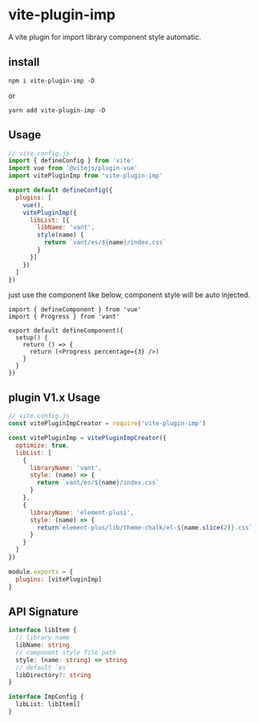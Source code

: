# vite-plugin-imp

A vite plugin for import library component style automatic.  
## install
```
npm i vite-plugin-imp -D
```
or
```
yarn add vite-plugin-imp -D
```
## Usage
```js
// vite.config.js
import { defineConfig } from 'vite'
import vue from '@vitejs/plugin-vue'
import vitePluginImp from 'vite-plugin-imp'

export default defineConfig({
  plugins: [
    vue(), 
    vitePluginImp({
      libList: [{
        libName: 'vant',
        style(name) {
          return `vant/es/${name}/index.css`
        }
      }]
    })
  ]
})
```

just use the component like below, component style will be auto injected.

``` tsx
import { defineComponent } from 'vue'
import { Progress } from 'vant'

export default defineComponent({
  setup() {
    return () => {
      return (<Progress percentage={3} />)
    }
  }
})
```

## plugin V1.x Usage

``` js
// vite.config.js
const vitePluginImpCreator = require('vite-plugin-imp')

const vitePluginImp = vitePluginImpCreator({
  optimize: true,
  libList: [
    {
      libraryName: 'vant',
      style: (name) => {
        return `vant/es/${name}/index.css`
      }
    },
    {
      libraryName: 'element-plusi',
      style: (name) => {
        return`element-plus/lib/theme-chalk/el-${name.slice(2)}.css`
      }
    }
  ]
})

module.exports = {
  plugins: [vitePluginImp]
}

```

## API Signature
``` ts
interface libItem {
  // library name
  libName: string
  // component style file path
  style: (name: string) => string
  // default `es`
  libDirectory?: string
}

interface ImpConfig {
  libList: libItem[]
}
```
